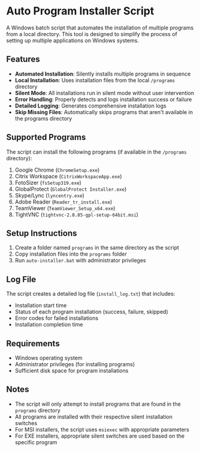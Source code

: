 # Auto Program Installer Script

A Windows batch script that automates the installation of multiple programs from a local directory. This tool is designed to simplify the process of setting up multiple applications on Windows systems.

## Features

- **Automated Installation**: Silently installs multiple programs in sequence
- **Local Installation**: Uses installation files from the local `/programs` directory
- **Silent Mode**: All installations run in silent mode without user intervention
- **Error Handling**: Properly detects and logs installation success or failure
- **Detailed Logging**: Generates comprehensive installation logs
- **Skip Missing Files**: Automatically skips programs that aren't available in the programs directory

## Supported Programs

The script can install the following programs (if available in the `/programs` directory):

1. Google Chrome (`ChromeSetup.exe`)
2. Citrix Workspace (`CitrixWorkspaceApp.exe`)
3. FotoSizer (`fsSetup319.exe`)
4. GlobalProtect (`GlobalProtect Installer.exe`)
5. Skype/Lync (`lyncentry.exe`)
6. Adobe Reader (`Reader_tr_install.exe`)
7. TeamViewer (`TeamViewer_Setup_x64.exe`)
8. TightVNC (`tightvnc-2.8.85-gpl-setup-64bit.msi`)


## Setup Instructions

1. Create a folder named `programs` in the same directory as the script
2. Copy installation files into the `programs` folder
3. Run `auto-installer.bat` with administrator privileges

## Log File

The script creates a detailed log file (`install_log.txt`) that includes:
- Installation start time
- Status of each program installation (success, failure, skipped)
- Error codes for failed installations
- Installation completion time

## Requirements

- Windows operating system
- Administrator privileges (for installing programs)
- Sufficient disk space for program installations

## Notes

- The script will only attempt to install programs that are found in the `programs` directory
- All programs are installed with their respective silent installation switches
- For MSI installers, the script uses `msiexec` with appropriate parameters
- For EXE installers, appropriate silent switches are used based on the specific program